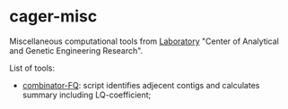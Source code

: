 # cager-misc

Miscellaneous computational tools from [Laboratory](http://mbio.bas-net.by/en/ob-institute/struktura-instituta/cagii/) "Center of Analytical and Genetic Engineering Research".

List of tools:
- [combinator-FQ](https://www.github.com/masikol/cager-misc/wiki/combinator-FQ): script identifies adjecent contigs and calculates summary including LQ-coefficient;


